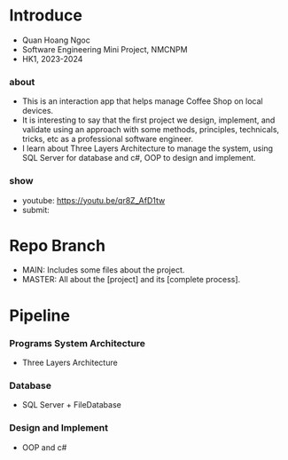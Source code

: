 # Introduce 
- Quan Hoang Ngoc
- Software Engineering Mini Project, NMCNPM 
- HK1, 2023-2024
### about 
- This is an interaction app that helps manage Coffee Shop on local devices.
- It is interesting to say that the first project we design, implement, and validate using an approach with some methods, principles, technicals, tricks, etc as a professional software engineer.
- I learn about Three Layers Architecture to manage the system, using SQL Server for database and c#, OOP to design and implement.
### show
- youtube: https://youtu.be/qr8Z_AfD1tw
- submit:
  
# Repo Branch 
- MAIN: Includes some files about the project. 
- MASTER: All about the [project] and its [complete process].  
  
# Pipeline
### Programs System Architecture 
- Three Layers Architecture
### Database 
- SQL Server + FileDatabase
### Design and Implement 
- OOP and c# 
